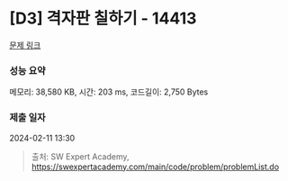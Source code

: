 # [D3] 격자판 칠하기 - 14413 

[문제 링크](https://swexpertacademy.com/main/code/problem/problemDetail.do?contestProbId=AYEXgKnKKg0DFARx) 

### 성능 요약

메모리: 38,580 KB, 시간: 203 ms, 코드길이: 2,750 Bytes

### 제출 일자

2024-02-11 13:30



> 출처: SW Expert Academy, https://swexpertacademy.com/main/code/problem/problemList.do